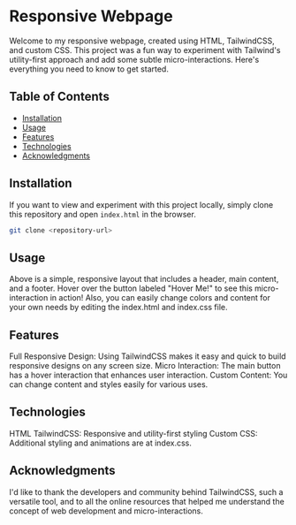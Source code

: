 # Responsive Webpage 

Welcome to my responsive webpage, created using HTML, TailwindCSS, and custom CSS. This project was a fun way to experiment with Tailwind's utility-first approach and add some subtle micro-interactions. Here's everything you need to know to get started.

## Table of Contents
- [Installation](#installation)
- [Usage](#usage)
- [Features](#features)
- [Technologies](#technologies)
- [Acknowledgments](#acknowledgments)

## Installation

If you want to view and experiment with this project locally, simply clone this repository and open `index.html` in the browser.

```bash
git clone <repository-url>
```
## Usage
Above is a simple, responsive layout that includes a header, main content, and a footer. Hover over the button labeled "Hover Me!" to see this micro-interaction in action! Also, you can easily change colors and content for your own needs by editing the index.html and index.css file.

## Features
Full Responsive Design: Using TailwindCSS makes it easy and quick to build responsive designs on any screen size.
Micro Interaction: The main button has a hover interaction that enhances user interaction.
Custom Content: You can change content and styles easily for various uses.

## Technologies
HTML
TailwindCSS: Responsive and utility-first styling
Custom CSS: Additional styling and animations are at index.css.

##  Acknowledgments
I'd like to thank the developers and community behind TailwindCSS, such a versatile tool, and to all the online resources that helped me understand the concept of web development and micro-interactions.


